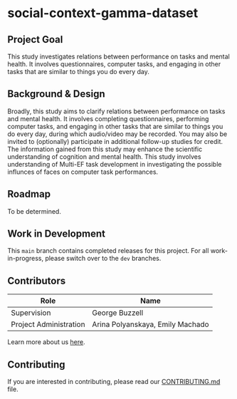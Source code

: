 # social-context-gamma-dataset

## Project Goal
This study investigates relations between performance on tasks and mental health. It involves questionnaires, computer tasks, and engaging in other tasks that are similar to things you do every day.


## Background & Design
Broadly, this study aims to clarify relations between performance on tasks and mental health. It involves completing questionnaires, performing computer tasks, and engaging in other tasks that are similar to things you do every day, during which audio/video may be recorded. You may also be invited to (optionally) participate in additional follow-up studies for credit. The information gained from this study may enhance the scientific understanding of cognition and mental health. This study involves understanding of Multi-EF task development in investigating the possible influnces of faces on computer task performances. 


## Roadmap
To be determined. 


## Work in Development
This `main` branch contains completed releases for this project. For all work-in-progress, please switch over to the `dev` branches.


## Contributors
| Role | Name |
| ---  | ---  |
| Supervision | George Buzzell |
| Project Administration | Arina Polyanskaya, Emily Machado |

Learn more about us [here](https://www.ndclab.com/people).

## Contributing
If you are interested in contributing, please read our [CONTRIBUTING.md](CONTRIBUTING.md) file.

